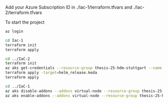 Add your Azure Subscription ID in ./Iac-1/terraform.tfvars and ./Iac-2/terraform.tfvars

To start the project

```bash
az login
```

```bash
cd Iac-1
terraform init
terraform apply
```

```bash
cd ../IaC-2
terraform init
az aks get-credentials --resource-group thesis-25-hdm-stuttgart --name thesis-aks-cluster-hdm-25 --overwrite-existing
terraform apply -target=helm_release.keda
terraform apply
```

```bash
cd ../IaC-1
az aks disable-addons --addons virtual-node --resource-group thesis-25-hdm-stuttgart --name thesis-aks-cluster-hdm-25
az aks enable-addons --addons virtual-node --resource-group thesis-25-hdm-stuttgart --name thesis-aks-cluster-hdm-25 --subnet-name aci-subnet
```
